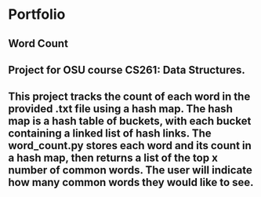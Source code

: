 # Portfolio

## Word Count

## Project for OSU course CS261: Data Structures.

 This project tracks the count of each word in the provided .txt file using a hash map. The hash map is a hash table of  buckets, with each bucket containing a linked list of hash links. The word_count.py stores each word and its count in a hash  map, then returns a list of the top x number of common words. The user will indicate how many common words they would like to see.
 -------------------------------------------------------------------------------------------
